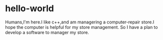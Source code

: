 # hello-world
Humans,I'm here.I like c++,and am managering a computer-repair store.I hope the computer is helpful for my store management. So I have a plan to develop a software to manager my store.
